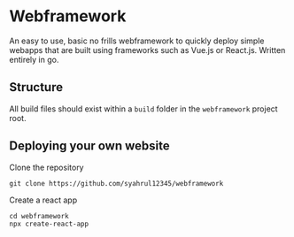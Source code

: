 # Webframework

An easy to use, basic no frills webframework to quickly deploy simple webapps that are built using frameworks such as Vue.js or React.js.
Written entirely in go.

## Structure
All build files should exist within a `build` folder in the `webframework` project root.

## Deploying your own website

Clone the repository
```
git clone https://github.com/syahrul12345/webframework
```

Create a react app
```
cd webframework
npx create-react-app
```
